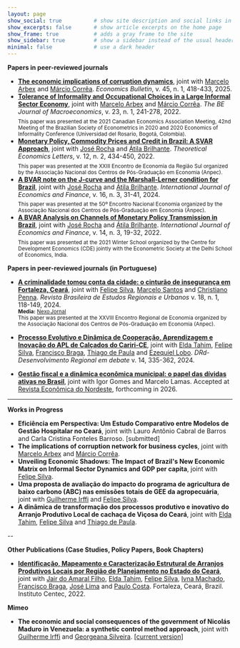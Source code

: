 ```yaml
---
layout: page
show_social: true          # show site description and social links in the footer
show_excerpts: false       # show article excerpts on the home page
show_frame: true           # adds a gray frame to the site
show_sidebar: true         # show a sidebar instead of the usual header
minimal: false             # use a dark header
---
```


**Papers in peer-reviewed journals**
- **[The economic implications of corruption dynamics](https://www.researchgate.net/profile/Marcos-Magalhaes-12/publication/391395354_The_economic_implications_of_corruption_dynamics/links/6814daedbfbe974b23c1ee1f/The-economic-implications-of-corruption-dynamics.pdf)**, joint with [Marcelo Arbex](https://sites.google.com/site/arbexmarcelo/) and [Márcio Corrêa](https://www.researchgate.net/profile/Marcio-Correa-3). _Economics Bulletin_, v. 45, n. 1, 418-433, 2025.
- **[Tolerance of Informality and Occupational Choices in a Large Informal Sector Economy](https://doi.org/10.1515/bejm-2021-0076)**, joint with [Marcelo Arbex](https://sites.google.com/site/arbexmarcelo/) and [Márcio Corrêa](https://www.researchgate.net/profile/Marcio-Correa-3). _The BE Journal of Macroeconomics_, v. 23, n. 1, 241-278, 2022.   
<sub>This paper was presented at the 2021 Canadian Economics Association Meeting, 42nd Meeting of the Brazilian Society of Econometrics in 2020 and 2020 Economics of Informality Conference (Universidad del Rosario, Bogotá, Colombia).<sub>
- **[Monetary Policy, Commodity Prices and Credit in Brazil: A SVAR Approach](https://doi.org/10.4236/tel.2022.122024)**, joint with [José Rocha](https://www.researchgate.net/profile/Francisco-Rocha-16) and [Átila Brilhante](http://lattes.cnpq.br/3964055069648793). _Theoretical Economics Letters_, v. 12, n. 2, 434-450, 2022.  
<sub>This paper was presented at the XXIII Encontro de Economia da Região Sul organized by the Associação Nacional dos Centros de Pós-Graduação em Economia (Anpec).<sub>
- **[A BVAR note on the J-curve and the Marshall-Lerner condition for Brazil](https://doi.org/10.5539/ijef.v16n3p31)**, joint with [José Rocha](https://www.researchgate.net/profile/Francisco-Rocha-16) and [Átila Brilhante](http://lattes.cnpq.br/3964055069648793).
_International Journal of Economics and Finance_, v. 16, n. 3, 31-41, 2024.  
<sub>This paper was presented at the 50º Encontro Nacional Economia organized by the Associação Nacional dos Centros de Pós-Graduação em Economia (Anpec).<sub>
- **[A BVAR Analysis on Channels of Monetary Policy Transmission in Brazil](https://doi.org/10.5539/ijef.v14n3p19)**, joint with [José Rocha](https://www.researchgate.net/profile/Francisco-Rocha-16) and [Átila Brilhante](http://lattes.cnpq.br/3964055069648793). _International Journal of Economics and Finance_, v. 14, n. 3, 19-32, 2022.  
<sub>This paper was presented at the 2021 Winter School organized by the Centre for Development Economics (CDE) jointly with the Econometric Society at the Delhi School of Economics, India.<sub>

**Papers in peer-reviewed journals (in Portuguese)**
- **[A criminalidade tomou conta da cidade: o cinturão de insegurança em Fortaleza, Ceará](https://www.revistaaber.org.br/rberu/article/view/1069)**, joint with [Felipe Silva](https://scholar.google.com/citations?user=A2ZsTe0AAAAJ&hl=pt-BR), [Marcelo Santos](https://www.linkedin.com/in/marcelo-d-6683a93a/) and [Christiano Penna](https://scholar.google.com/citations?user=rPPxk0QAAAAJ&hl=en). _Revista Brasileira de Estudos Regionais e Urbanos_ v. 18, n. 1, 118-149, 2024.         
<sub> **Media:** [Nexo Jornal](https://www.nexojornal.com.br/academico/dados-pesquisa-crimes-criminalidade-fortaleza-analise)        
This paper was presented at the XXVIII Encontro Regional de Economia organized by the Associação Nacional dos Centros de Pós-Graduação em Economia (Anpec).<sub>        
- **[Processo Evolutivo e Dinâmica de Cooperação, Aprendizagem e Inovação do APL de Calçados do Cariri-CE](https://doi.org/10.24302/drd.v14.4842)**, joint with [Elda Tahim](https://scholar.google.com/citations?hl=pt-BR&user=4fhQd_EAAAAJ), [Felipe Silva](https://scholar.google.com/citations?user=A2ZsTe0AAAAJ&hl=pt-BR), [Francisco Braga](http://lattes.cnpq.br/7076516474858419), [Thiago de Paula](http://lattes.cnpq.br/3342274690389071) and [Ezequiel Lobo](http://lattes.cnpq.br/9542421438776185). _DRd-Desenvolvimento Regional em debate_ v. 14, 335-362, 2024.

- **[Gestão fiscal e a dinâmica econômica municipal: o papel das dívidas ativas no Brasil](https://drive.google.com/file/d/1ptkXOiTtyzifw3DLQf4FkbDQuucC1ha_/view?usp=sharing)**, joint with Igor Gomes and Marcelo Lamas. Accepted at [Revista Econômica do Nordeste](https://www.bnb.gov.br/revista/ren), forthcoming in 2026.

---

**Works in Progress**

- **Eficiência em Perspectiva: Um Estudo Comparativo entre Modelos de Gestão Hospitalar no Ceará**, joint with Lauro Antônio Cabral de Barros and Carla Cristina Fonteles Barroso. [submitted]
- **The implications of corruption network for business cycles**, joint with [Marcelo Arbex](https://sites.google.com/site/arbexmarcelo/) and [Márcio Corrêa](https://www.researchgate.net/profile/Marcio-Correa-3).
- **Unveiling Economic Shadows: The Impact of Brazil's New Economic Matrix on Informal Sector Dynamics and GDP per capita**, joint with [Felipe Silva](https://scholar.google.com/citations?user=A2ZsTe0AAAAJ&hl=pt-BR).
- **Uma proposta de avaliação do impacto do programa de agricultura de baixo carbono (ABC) nas emissões totais de GEE da agropecuária**, joint with [Guilherme Irffi](https://scholar.google.com/citations?hl=pt-BR&user=_EjecHUAAAAJ) and [Felipe Silva](https://scholar.google.com/citations?user=A2ZsTe0AAAAJ&hl=pt-BR).
- **A dinâmica de transformação dos processos produtivo e inovativo do Arranjo Produtivo Local de cachaça de Viçosa do Ceará**, joint with [Elda Tahim](https://scholar.google.com/citations?hl=pt-BR&user=4fhQd_EAAAAJ), [Felipe Silva](https://scholar.google.com/citations?user=A2ZsTe0AAAAJ&hl=pt-BR) and [Thiago de Paula](http://lattes.cnpq.br/3342274690389071).

--

**Other Publications (Case Studies, Policy Papers, Book Chapters)**
- **[Identificação, Mapeamento e Caracterização Estrutural de Arranjos Produtivos Locais por Região de Planejamento no Estado do Ceará](https://www.researchgate.net/publication/370465448_Identificacao_Mapeamento_e_Caracterizacao_Estrutural_de_Arranjos_Produtivos_Locais_por_Regiao_de_Planejamento_no_Estado_do_Ceara)**, joint with [Jair do Amaral Filho](https://scholar.google.com/citations?hl=pt-BR&user=O7oLStUAAAAJ), [Elda Tahim](https://scholar.google.com/citations?hl=pt-BR&user=4fhQd_EAAAAJ), [Felipe Silva](https://scholar.google.com/citations?user=A2ZsTe0AAAAJ&hl=pt-BR), [Ivna Machado](https://www.researchgate.net/profile/Ivna-Machado), [Francisco Braga](http://lattes.cnpq.br/7076516474858419), [José Lima](https://www.researchgate.net/profile/Jose-Carlos-Souza-Lima) and [Paulo Costa](https://www.researchgate.net/profile/Paulo-Costa-65). Fortaleza, Ceará, Brazil. Instituto Centec, 2022.

**Mimeo**
- **The economic and social consequences of the government of Nicolás Maduro in Venezuela: a synthetic control method approach**, joint with [Guilherme Irffi](https://scholar.google.com/citations?hl=pt-BR&user=_EjecHUAAAAJ) and [Georgeana Silveira](http://lattes.cnpq.br/3016336085010415). [[current version]](https://drive.google.com/file/d/1G_U_bQB1Iv-6MQfv6GbLKc5m6AhYZfC2/view?usp=sharing)
